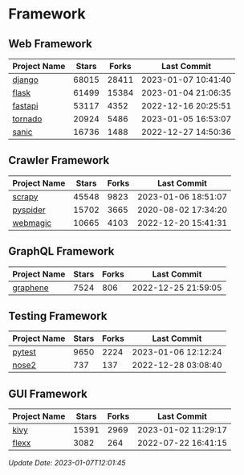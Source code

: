 # Framework

## Web Framework
| Project Name | Stars | Forks | Last Commit |
| ------------ | ----- | ----- | ----------- |
| [django](https://github.com/django/django) | 68015 | 28411 | 2023-01-07 10:41:40 |
| [flask](https://github.com/pallets/flask) | 61499 | 15384 | 2023-01-04 21:06:35 |
| [fastapi](https://github.com/tiangolo/fastapi) | 53117 | 4352 | 2022-12-16 20:25:51 |
| [tornado](https://github.com/tornadoweb/tornado) | 20924 | 5486 | 2023-01-05 16:53:07 |
| [sanic](https://github.com/sanic-org/sanic) | 16736 | 1488 | 2022-12-27 14:50:36 |

## Crawler Framework
| Project Name | Stars | Forks | Last Commit |
| ------------ | ----- | ----- | ----------- |
| [scrapy](https://github.com/scrapy/scrapy) | 45548 | 9823 | 2023-01-06 18:51:07 |
| [pyspider](https://github.com/binux/pyspider) | 15702 | 3665 | 2020-08-02 17:34:20 |
| [webmagic](https://github.com/code4craft/webmagic) | 10665 | 4103 | 2022-12-20 15:41:31 |

## GraphQL Framework
| Project Name | Stars | Forks | Last Commit |
| ------------ | ----- | ----- | ----------- |
| [graphene](https://github.com/graphql-python/graphene) | 7524 | 806 | 2022-12-25 21:59:05 |

## Testing Framework
| Project Name | Stars | Forks | Last Commit |
| ------------ | ----- | ----- | ----------- |
| [pytest](https://github.com/pytest-dev/pytest) | 9650 | 2224 | 2023-01-06 12:12:24 |
| [nose2](https://github.com/nose-devs/nose2) | 737 | 137 | 2022-12-28 03:08:40 |

## GUI Framework
| Project Name | Stars | Forks | Last Commit |
| ------------ | ----- | ----- | ----------- |
| [kivy](https://github.com/kivy/kivy) | 15391 | 2969 | 2023-01-02 11:29:17 |
| [flexx](https://github.com/flexxui/flexx) | 3082 | 264 | 2022-07-22 16:41:15 |

*Update Date: 2023-01-07T12:01:45*